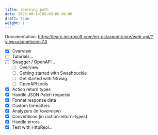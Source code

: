 ```yaml
---
title: learning path
date: 2023-08-14T00:00:00-06:00
draft: true
weight: 1
---
```


Documentation: https://learn.microsoft.com/en-us/aspnet/core/web-api/?view=aspnetcore-7.0

- [x] Overview
- [ ] Tutorials...
- [ ] Swagger / OpenAPI ...
  - [ ] Overview
  - [ ] Getting started with Swashbuckle
  - [ ] Get started with NSwag
  - [ ] OpenAPI tools
- [x] Action return types
- [x] Handle JSON Patch requests
- [x] Format response data
- [x] Custom formatters
- [x] Analyzers (in /overview)
- [x] Conventions (in /action-return-types)
- [x] Handle errors
- [x] Test with HttpRepl...